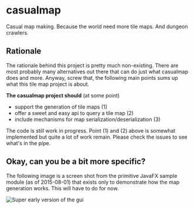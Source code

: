 # casualmap
Casual map making. Because the world need more tile maps. And dungeon crawlers.

## Rationale
The rationale behind this project is pretty much non-existing. There are most probably many alternatives out there that can do just what casualmap does and more. 
Anyway, screw that, the following main points sums up what this tile map project is about.

**The casualmap project should** (at some point)
* support the generation of tile maps (1)
* offer a sweet and easy api to query a tile map (2)
* include mechanisms for map serialization/deserialization (3)

The code is still work in progress. Point (1) and (2) above is somewhat implemented but quite a lot of work remain. Please check the issues to see what's in the pípe.

## Okay, can you be a bit more specific?
The following image is a screen shot from the primitive JavaFX sample module (as of 2015-08-01) that exists only to demonstrate how the map generation works. This will have to do for now.

![Super early version of the gui](https://dl.dropboxusercontent.com/u/404130/example.png)
